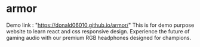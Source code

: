 # armor
Demo link : "https://donald06010.github.io/armor/"
This is for demo purpose website to learn react and css responsive design.
Experience the future of gaming audio with our premium RGB headphones designed for champions.
